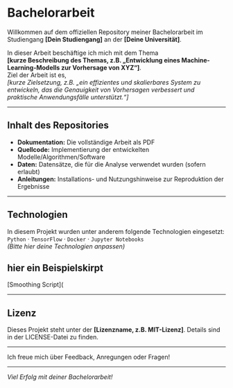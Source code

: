 # Bachelorarbeit 

Willkommen auf dem offiziellen Repository meiner Bachelorarbeit im Studiengang **[Dein Studiengang]** an der **[Deine Universität]**.

In dieser Arbeit beschäftige ich mich mit dem Thema  
**[kurze Beschreibung des Themas, z.B. „Entwicklung eines Machine-Learning-Modells zur Vorhersage von XYZ“]**.  
Ziel der Arbeit ist es,  
*[kurze Zielsetzung, z.B. „ein effizientes und skalierbares System zu entwickeln, das die Genauigkeit von Vorhersagen verbessert und praktische Anwendungsfälle unterstützt.“]*

---

## Inhalt des Repositories

- **Dokumentation:** Die vollständige Arbeit als PDF  
- **Quellcode:** Implementierung der entwickelten Modelle/Algorithmen/Software  
- **Daten:** Datensätze, die für die Analyse verwendet wurden (sofern erlaubt)  
- **Anleitungen:** Installations- und Nutzungshinweise zur Reproduktion der Ergebnisse  

---

## Technologien

In diesem Projekt wurden unter anderem folgende Technologien eingesetzt:  
`Python` · `TensorFlow` · `Docker` · `Jupyter Notebooks`  
*(Bitte hier deine Technologien anpassen)*



## hier ein Beispielskirpt

[Smoothing Script](



---

## Lizenz

Dieses Projekt steht unter der **[Lizenzname, z.B. MIT-Lizenz]**. Details sind in der LICENSE-Datei zu finden.

---

Ich freue mich über Feedback, Anregungen oder Fragen!

---

*Viel Erfolg mit deiner Bachelorarbeit!*  
